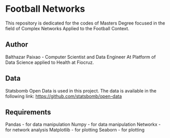 # Football Networks

This repository is dedicated for the codes of Masters Degree focused in the field of Complex Networks Applied to the Football Context.

## Author

Balthazar Paixao - Computer Scientist and Data Engineer At Platform of Data Science applied to Health at Fiocruz.

## Data

Statsbomb Open Data is used in this project. The data is available in the following link: https://github.com/statsbomb/open-data

## Requirements

Pandas - for data manipulation
Numpy - for data manipulation
Networkx - for network analysis
Matplotlib - for plotting
Seaborn - for plotting
